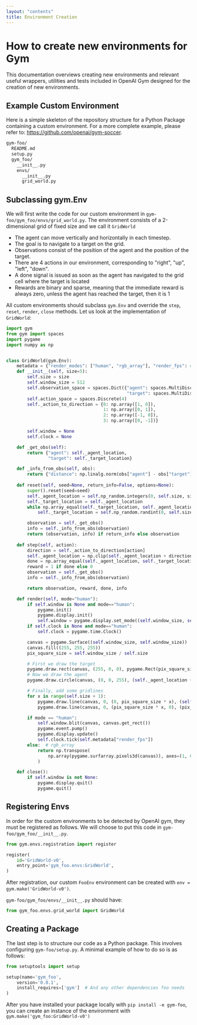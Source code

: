 ```yaml
---
layout: "contents"
title: Environment Creation
---
```

# How to create new environments for Gym

This documentation overviews creating new environments and relevant useful wrappers, utilities and tests included in OpenAI Gym designed for the creation of new environments.

## Example Custom Environment

Here is a simple skeleton of the repository structure for a Python Package containing a custom environment. For a more complete example, please refer to: https://github.com/openai/gym-soccer.

```sh
gym-foo/
  README.md
  setup.py
  gym_foo/
    __init__.py
    envs/
      __init__.py
      grid_world.py
```

## Subclassing gym.Env

We will first write the code for our custom environment in `gym-foo/gym_foo/envs/grid_world.py`. The environment consists of a 2-dimensional grid of fixed size and we call it `GridWorld`
- The agent can move vertically and horizontally in each timestep. 
- The goal is to navigate to a target on the grid.
- Observations consist of the position of the agent and the position of the target. 
- There are 4 actions in our environment, corresponding to "right", "up", "left", "down".
- A done signal is issued as soon as the agent has navigated to the grid cell where the target is located
- Rewards are binary and sparse, meaning that the immediate reward is always zero, unless the agent has reached the target, then it is 1

All custom environments should subclass `gym.Env` and override the `step`, `reset`, `render`, `close`  methods.
Let us look at the implementation of `GridWorld`:

```python
import gym
from gym import spaces
import pygame
import numpy as np


class GridWorld(gym.Env):
    metadata = {"render_modes": ["human", "rgb_array"], "render_fps": 4}
    def __init__(self, size=5):
        self.size = size
        self.window_size = 512
        self.observation_space = spaces.Dict({"agent": spaces.MultiDiscrete([size, size]),
                                              "target": spaces.MultiDiscrete([size, size])})
        self.action_space = spaces.Discrete(4)
        self._action_to_direction = {0: np.array([1, 0]),
                                     1: np.array([0, 1]),
                                     2: np.array([-1, 0]),
                                     3: np.array([0, -1])}

        self.window = None
        self.clock = None

    def _get_obs(self):
        return {"agent": self._agent_location,
                "target": self._target_location}

    def _info_from_obs(self, obs):
        return {"distance": np.linalg.norm(obs["agent"] - obs["target"], ord=1)}
    
    def reset(self, seed=None, return_info=False, options=None):
        super().reset(seed=seed)
        self._agent_location = self.np_random.integers(0, self.size, size=2)
        self._target_location = self._agent_location
        while np.array_equal(self._target_location, self._agent_location):
            self._target_location = self.np_random.randint(0, self.size, size=2)

        observation = self._get_obs()
        info = self._info_from_obs(observation)
        return (observation, info) if return_info else observation
        
    def step(self, action):
        direction = self._action_to_direction[action]
        self._agent_location = np.clip(self._agent_location + direction, 0, self.size - 1)
        done = np.array_equal(self._agent_location, self._target_location)
        reward = 1 if done else 0
        observation = self._get_obs()
        info = self._info_from_obs(observation)

        return observation, reward, done, info

    def render(self, mode="human"):
        if self.window is None and mode=="human":
            pygame.init()
            pygame.display.init()
            self.window = pygame.display.set_mode((self.window_size, self.window_size))
        if self.clock is None and mode=="human":
            self.clock = pygame.time.Clock()

        canvas = pygame.Surface((self.window_size, self.window_size))
        canvas.fill((255, 255, 255))
        pix_square_size = self.window_size / self.size

        # First we draw the target
        pygame.draw.rect(canvas, (255, 0, 0), pygame.Rect(pix_square_size* self._target_location, (pix_square_size, pix_square_size)))
        # Now we draw the agent
        pygame.draw.circle(canvas, (0, 0, 255), (self._agent_location + 0.5) * pix_square_size, pix_square_size/3)

        # Finally, add some gridlines
        for x in range(self.size + 1):
            pygame.draw.line(canvas, 0, (0, pix_square_size * x), (self.window_size, pix_square_size * x))
            pygame.draw.line(canvas, 0, (pix_square_size * x, 0), (pix_square_size * x, self.window_size))

        if mode == "human":
            self.window.blit(canvas, canvas.get_rect())
            pygame.event.pump()
            pygame.display.update()
            self.clock.tick(self.metadata["render_fps"])
        else:  # rgb_array
            return np.transpose(
                np.array(pygame.surfarray.pixels3d(canvas)), axes=(1, 0, 2)
            )

    def close():
        if self.window is not None:
            pygame.display.quit()
            pygame.quit()
```


## Registering Envs

In order for the custom environments to be detected by OpenAI gym, they must be registered as follows. We will choose to put this code in `gym-foo/gym_foo/__init__.py`. 

```python
from gym.envs.registration import register

register(
    id='GridWorld-v0',
    entry_point='gym_foo.envs:GridWorld',
)
```

After registration, our custom `FooEnv` environment can be created with `env = gym.make('GridWorld-v0')`. 

`gym-foo/gym_foo/envs/__init__.py` should have:

```python
from gym_foo.envs.grid_world import GridWorld
```

## Creating a Package

The last step is to structure our code as a Python package. This involves configuring `gym-foo/setup.py`. A minimal example of how to do so is as follows: 

```python
from setuptools import setup

setup(name='gym_foo',
    version='0.0.1',
    install_requires=['gym']  # And any other dependencies foo needs
)
```
  
After you have installed your package locally with `pip install -e gym-foo`, you can create an instance of the environment with `gym.make('gym_foo:GridWorld-v0')`
